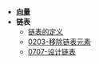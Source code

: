 - [**向量**](_source/DSNA/Vector/README.md)
- **链表**
	- [链表的定义](_source/DSNA/ListNode/def_list_node)
	- [0203-移除链表元素](_source/DSNA/ListNode/lc0203)
	- [0707-设计链表](_source/DSNA/ListNode/lc0707)
